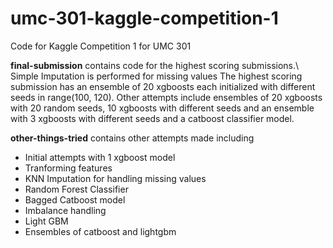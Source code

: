 # umc-301-kaggle-competition-1
Code for Kaggle Competition 1 for UMC 301 

**final-submission** contains code for the highest scoring submissions.\\
Simple Imputation is performed for missing values
The highest scoring submission has an ensemble of 20 xgboosts each initialized with different seeds in range(100, 120).
Other attempts include ensembles of 20 xgboosts with 20 random seeds, 10 xgboosts with different seeds and an ensemble with 3 xgboosts with different seeds and a catboost classifier model.

**other-things-tried** contains other attempts made including
- Initial attempts with 1 xgboost model 
- Tranforming features
- KNN Imputation for handling missing values
- Random Forest Classifier
- Bagged Catboost model
- Imbalance handling
- Light GBM
- Ensembles of catboost and lightgbm
